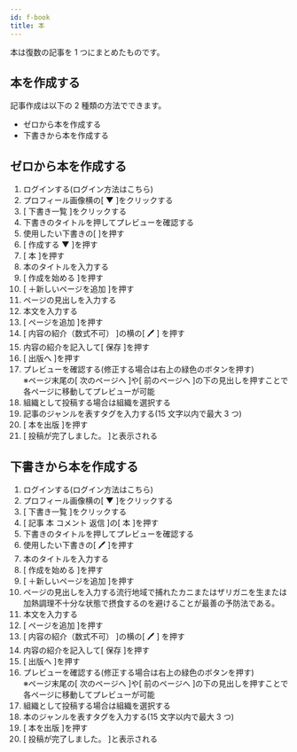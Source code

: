 ```yaml
---
id: f-book
title: 本
---
```


本は復数の記事を 1 つにまとめたものです。

## 本を作成する

記事作成は以下の 2 種類の方法でできます。

- ゼロから本を作成する
- 下書きから本を作成する

## ゼロから本を作成する

1. ログインする(ログイン方法はこちら)
1. プロフィール画像横の[ ▼ ]をクリックする
1. [ 下書き一覧 ]をクリックする
1. 下書きのタイトルを押してプレビューを確認する
1. 使用したい下書きの[ ]を押す
1. [ 作成する ▼ ]を押す
1. [ 本 ]を押す
1. 本のタイトルを入力する
1. [ 作成を始める ]を押す
1. [ ＋新しいページを追加 ]を押す
1. ページの見出しを入力する
1. 本文を入力する
1. [ ページを追加 ]を押す
1. [ 内容の紹介（数式不可） ]の横の[ 🖊 ] を押す
1. 内容の紹介を記入して[ 保存 ]を押す
1. [ 出版へ ]を押す
1. プレビューを確認する(修正する場合は右上の緑色のボタンを押す)<br>※ページ末尾の[ 次のページへ ]や[ 前のページへ ]の下の見出しを押すことで各ページに移動してプレビューが可能
1. 組織として投稿する場合は組織を選択する
1. 記事のジャンルを表すタグを入力する(15 文字以内で最大 3 つ)
1. [ 本を出版 ]を押す
1. [ 投稿が完了しました。 ]と表示される

## 下書きから本を作成する

1. ログインする(ログイン方法はこちら)
1. プロフィール画像横の[ ▼ ]をクリックする
1. [ 下書き一覧 ]をクリックする
1. [ 記事 本 コメント 返信 ]の[ 本 ]を押す
1. 下書きのタイトルを押してプレビューを確認する
1. 使用したい下書きの[ 🖊 ]を押す
1. 本のタイトルを入力する
1. [ 作成を始める ]を押す
1. [ ＋新しいページを追加 ]を押す
1. ページの見出しを入力する流行地域で捕れたカニまたはザリガニを生または加熱調理不十分な状態で摂食するのを避けることが最善の予防法である。
1. 本文を入力する
1. [ ページを追加 ]を押す
1. [ 内容の紹介（数式不可） ]の横の[ 🖊 ] を押す
1. 内容の紹介を記入して[ 保存 ]を押す
1. [ 出版へ ]を押す
1. プレビューを確認する(修正する場合は右上の緑色のボタンを押す)<br>※ページ末尾の[ 次のページへ ]や[ 前のページへ ]の下の見出しを押すことで各ページに移動してプレビューが可能
1. 組織として投稿する場合は組織を選択する
1. 本のジャンルを表すタグを入力する(15 文字以内で最大 3 つ)
1. [ 本を出版 ]を押す
1. [ 投稿が完了しました。 ]と表示される
